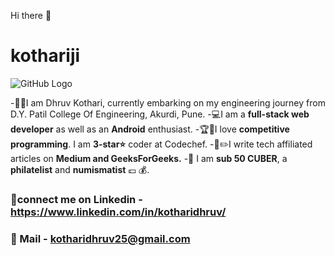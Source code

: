 Hi there 👋

# kothariji
![GitHub Logo](https://github.com/kothariji/kothariji/blob/master/banner.JPG)

-👨‍🎓I am Dhruv Kothari, currently embarking on my engineering journey from D.Y. Patil College Of Engineering, Akurdi, Pune.
-💻I am a **full-stack web developer** as well as an **Android** enthusiast.
-🏆🥇I love **competitive programming**. I am **3-star⭐️** coder at Codechef.
-📝✏️I write tech affiliated articles on **Medium and GeeksForGeeks.** 
-🙌 I am **sub 50 CUBER**, a **philatelist** and **numismatist** 💷 💰.

### 🤝connect me on Linkedin - https://www.linkedin.com/in/kotharidhruv/
### 📩 Mail - kotharidhruv25@gmail.com
